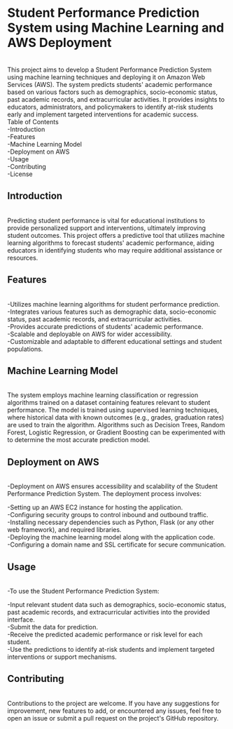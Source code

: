 
<h1>Student Performance Prediction System using Machine Learning and AWS Deployment</h1><br>
This project aims to develop a Student Performance Prediction System using machine learning techniques and deploying it on Amazon Web Services (AWS). The system predicts students' academic performance based on various factors such as demographics, socio-economic status, past academic records, and extracurricular activities. It provides insights to educators, administrators, and policymakers to identify at-risk students early and implement targeted interventions for academic success.
<br>
Table of Contents<br>
-Introduction<br>
-Features<br>
-Machine Learning Model<br>
-Deployment on AWS<br>
-Usage<br>
-Contributing<br>
-License<br>
<h2>Introduction</h2><br>
Predicting student performance is vital for educational institutions to provide personalized support and interventions, ultimately improving student outcomes. This project offers a predictive tool that utilizes machine learning algorithms to forecast students' academic performance, aiding educators in identifying students who may require additional assistance or resources.<br>

<h2>Features</h2><br>
-Utilizes machine learning algorithms for student performance prediction.<br>
-Integrates various features such as demographic data, socio-economic status, past academic records, and extracurricular activities.<br>
-Provides accurate predictions of students' academic performance.<br>
-Scalable and deployable on AWS for wider accessibility.<br>
-Customizable and adaptable to different educational settings and student populations.<br>
<h2>Machine Learning Model</h2><br>
The system employs machine learning classification or regression algorithms trained on a dataset containing features relevant to student performance. The model is trained using supervised learning techniques, where historical data with known outcomes (e.g., grades, graduation rates) are used to train the algorithm. Algorithms such as Decision Trees, Random Forest, Logistic Regression, or Gradient Boosting can be experimented with to determine the most accurate prediction model.<br>

<h2>Deployment on AWS</h2><br>
-Deployment on AWS ensures accessibility and scalability of the Student Performance Prediction System. The deployment process involves:<br>

-Setting up an AWS EC2 instance for hosting the application.<br>
-Configuring security groups to control inbound and outbound traffic.<br>
-Installing necessary dependencies such as Python, Flask (or any other web framework), and required libraries.<br>
-Deploying the machine learning model along with the application code.<br>
-Configuring a domain name and SSL certificate for secure communication.<br>
<h2>Usage</h2><br>
-To use the Student Performance Prediction System:<br>

-Input relevant student data such as demographics, socio-economic status, past academic records, and extracurricular activities into the provided interface.<br>
-Submit the data for prediction.<br>
-Receive the predicted academic performance or risk level for each student.<br>
-Use the predictions to identify at-risk students and implement targeted interventions or support mechanisms.<br>
<h2>Contributing</h2><br>
Contributions to the project are welcome. If you have any suggestions for improvement, new features to add, or encountered any issues, feel free to open an issue or submit a pull request on the project's GitHub repository.
